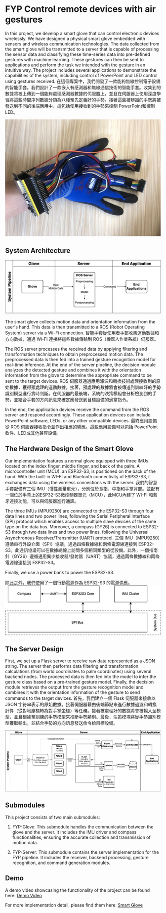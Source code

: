 # FYP Control remote devices with air gestures

In this project, we develop a smart glove that can control electronic devices wirelessly. We have designed a physical smart glove embedded with sensors and wireless communication technologies. The data collected from the smart glove will be transmitted to a server that is capable of processing the sensor data and classifying these time-series data into pre-defined gestures with machine learning. These gestures can then be sent to applications and perform the task we intended with the gesture in an intuitive way. The project includes several applications to demonstrate the capabilities of the system, including control of PowerPoint and LED control using gestures received.
在這個專案中，我們開發了一款能夠無線控制電子設備的智能手套。我們設計了一款嵌入有感測器和無線通信技術的智能手套。收集到的數據將被上傳到一個能夠處理感測器數據的伺服器上，並且在伺服器上使用深度學習將這些時間序列數據分類為八種預先定義好的手勢。接著這些被辨識的手勢將被發送到不同的後端應用中，這包括使用接收到的手勢來控制 PowerPoint和控制 LED。

![Glove](res/glove.jpg)

## System Architecture
![System Architecture](res/system_arch.jpg)

The smart glove collects motion data and orientation information from the user's hand. This data is then transmitted to a ROS (Robot Operating System) server via a Wi-Fi connection. 
智能手套從使用者手部收集運動數據和方向數據，通過 Wi-Fi 連接將這些數據傳輸到 ROS（機器人作業系統）伺服器。

The ROS server processes the received data by applying filtering and transformation techniques to obtain preprocessed motion data. The preprocessed data is then fed into a trained gesture recognition model for real-time inference. At the end of the server pipeline, the decision module analyzes the detected gesture and combines it with the orientation information from the glove to determine the appropriate command to be sent to the target devices. 
ROS 伺服器通過應用濾波和轉換技術處理接收到的原始數據，獲得預處理的運動數據。接著，預處理的數據將會被傳送到訓練好的手勢識別模型進行實時判斷。在伺服器的最後端，系統的決策模組會分析檢測到的手勢，並結合手套的方向訊息來確定應發送到目標設備的適當指令。

In the end, the application devices receive the command from the ROS server and respond accordingly. These application devices can include PowerPoint software, LEDs, or any other compatible devices. 
最終應用設備從 ROS 伺服器接收指令並作出相應的響應。這些應用設備可以包括 PowerPoint 軟件、LED或其他兼容設備。

## The Hardware Design of the Smart Glove
Our implementation features a normal glove equipped with three IMUs located on the index finger, middle finger, and back of the palm. A microcontroller unit (MCU), an ESP32-S3, is positioned on the back of the hand. With the built-in WI-FI and Bluetooth connectivity of ESP32-S3, it exchanges data using the wireless connections with the server. 
我們的智慧手套配備有三個 IMU（慣性測量單元），分別位於食指、中指和手掌背部。並配有一個位於手背上的ESP32-S3微控制器單元（MCU），此MCU內建了 WI-FI 和藍牙連接功能，可以與伺服器進行通訊。

The three IMUs (MPU9250) are connected to the ESP32-S3 through four data lines and two power lines, following the Serial Peripheral Interface (SPI) protocol which enables access to multiple slave devices of the same type on the data bus. Moreover, a compass (GY26) is connected to ESP32-S3 through two data lines and two power lines, following the Universal Asynchronous Receiver/Transmitter (UART) protocol. 
三個 IMU（MPU9250）遵循串行外設介面（SPI）協議，通過四條數據線和兩條電源線連接到 ESP32-S3。此通訊協議可以在數據總線上訪問多個相同類型的從設備。此外，一個指南針（GY26）遵循通用異步接收器/發射器（UART）協議，通過兩條數據線和兩條電源線連接到 ESP32-S3。

Finally, we use a power bank to power the ESP32-S3.

除此之外，我們使用了一個行動電源作為 ESP32-S3 的電源供應。![Hardware Design](res/hardware_structure.jpg)

## The Server Design
First, we set up a Flask server to receive raw data represented as a JSON string. The server then performs data filtering and transformation calculations (from world coordinates to palm coordinates) using several backend nodes. The processed data is then fed into the model to infer the gesture class based on a pre-trained gesture model. Finally, the decision module retrieves the output from the gesture recognition model and combines it with the orientation information of the gesture to send commands to the target devices.
首先，我們建立一個 Flask 伺服器來接收以 JSON 字符串表示的原始數據。接著伺服器藉由後端節點來進行數據過濾和轉換計算（從對地座標轉為對手掌坐標）等任務。接著被處理好的數據將會被輸入至模型，並且根據預訓練的手勢模型來推斷手勢類別。最後，決策模塊將從手勢識別模型獲取輸出，並結合手勢的方向訊息發送命令給目標設備。

![Server Design](res/server_arch.jpg)

## Submodules
This project consists of two main submodules:

1. FYP-Glove: This submodule handles the communication between the glove and the server. It includes the IMU driver and compass functionalities, ensuring the accurate collection and transmission of motion data.

2. FYP-Server: This submodule contains the server implementation for the FYP pipeline. It includes the receiver, backend processing, gesture recognition, and command generation modules.

## Demo
A demo video showcasing the functionality of the project can be found here: [Demo Video](https://cse.hkust.edu.hk/ug/fyp/posters/gallery/2022-2023/96_CSB1_Media.mp4)

For more implementation detail, please find them here: [Smart Glove](res/fyp_final_report.pdf)